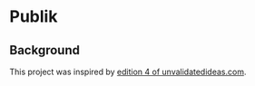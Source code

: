 # Publik

## Background

This project was inspired by [edition 4 of unvalidatedideas.com](https://unvalidatedideas.com/editions/4).
